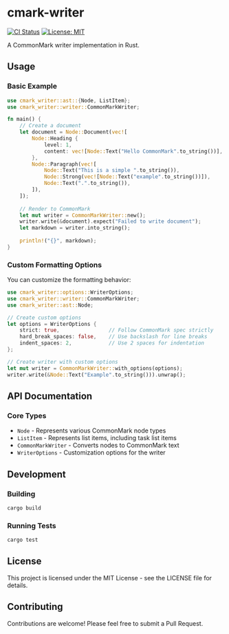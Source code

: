 # cmark-writer

[![CI Status](https://github.com/hongjr03/cmark-writer/workflows/CI/badge.svg)](https://github.com/hongjr03/cmark-writer/actions)
[![License: MIT](https://img.shields.io/badge/License-MIT-yellow.svg)](https://opensource.org/licenses/MIT)

A CommonMark writer implementation in Rust.

## Usage

### Basic Example

```rust
use cmark_writer::ast::{Node, ListItem};
use cmark_writer::writer::CommonMarkWriter;

fn main() {
    // Create a document
    let document = Node::Document(vec![
        Node::Heading {
            level: 1,
            content: vec![Node::Text("Hello CommonMark".to_string())],
        },
        Node::Paragraph(vec![
            Node::Text("This is a simple ".to_string()),
            Node::Strong(vec![Node::Text("example".to_string())]),
            Node::Text(".".to_string()),
        ]),
    ]);
    
    // Render to CommonMark
    let mut writer = CommonMarkWriter::new();
    writer.write(&document).expect("Failed to write document");
    let markdown = writer.into_string();
    
    println!("{}", markdown);
}
```

### Custom Formatting Options

You can customize the formatting behavior:

```rust
use cmark_writer::options::WriterOptions;
use cmark_writer::writer::CommonMarkWriter;
use cmark_writer::ast::Node;

// Create custom options
let options = WriterOptions {
    strict: true,                // Follow CommonMark spec strictly
    hard_break_spaces: false,    // Use backslash for line breaks
    indent_spaces: 2,            // Use 2 spaces for indentation
};

// Create writer with custom options
let mut writer = CommonMarkWriter::with_options(options);
writer.write(&Node::Text("Example".to_string())).unwrap();
```

## API Documentation

### Core Types

- `Node` - Represents various CommonMark node types
- `ListItem` - Represents list items, including task list items
- `CommonMarkWriter` - Converts nodes to CommonMark text
- `WriterOptions` - Customization options for the writer

## Development

### Building

```bash
cargo build
```

### Running Tests

```bash
cargo test
```

## License

This project is licensed under the MIT License - see the LICENSE file for details.

## Contributing

Contributions are welcome! Please feel free to submit a Pull Request.
